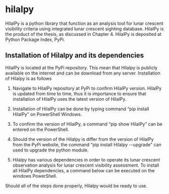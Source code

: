 # hilalpy
HilalPy is a python library that function as an analysis tool for lunar crescent visibility criteria using integrated lunar crescent sighting database. HilalPy is the product of the thesis, as discussed in Chapter 4. HilalPy is deposited at Python Package Index, PyPi. 

## Installation of Hilalpy and its dependencies

HilalPy is located at the PyPi repository. This mean that Hilalpy is publicly available on the internet and can be download from any server. Installation of Hilalpy is as follows
1.	Navigate to HilalPy repository at PyPi to confirm HilalPy version. HilalPy is updated from time to time, thus it is importance to ensure that installation of HilalPy uses the latest version of HilalPy.
 
2.	Installation of HilalPy can be done by typing command “pip install HilalPy” on PowerShell Windows.
 
3.	 To confirm the version of HilalPy, a command “pip show HilalPy” can be entered on the PowerShell.
 
4.	Should the version of the Hilalpy is differ from the version of HilalPy from the PyPi website, the command “pip install Hilalpy --upgrade" can used to upgrade the python module.
6. Hilalpy has various dependencies in order to operate its lunar crescent observation analysis for lunar crescent visibility assessment. To install all HilalPy dependencies, a command below can be executed on the windows PowerShell.
  
Should all of the steps done properly, Hilalpy would be ready to use.




